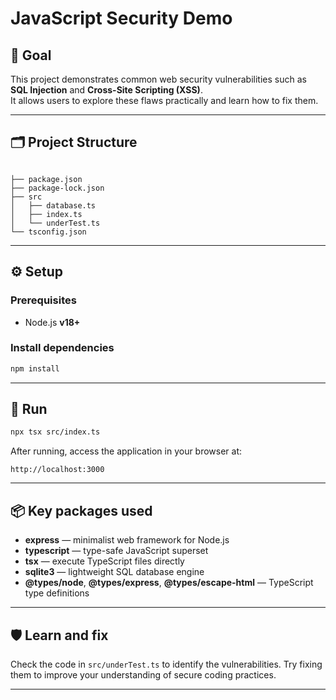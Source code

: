# JavaScript Security Demo

## 🎯 Goal

This project demonstrates common web security vulnerabilities such as **SQL Injection** and **Cross-Site Scripting (XSS)**.  
It allows users to explore these flaws practically and learn how to fix them.

---

## 🗂️ Project Structure

```

├── package.json
├── package-lock.json
├── src
│   ├── database.ts
│   ├── index.ts
│   └── underTest.ts
└── tsconfig.json

````

---

## ⚙️ Setup

### Prerequisites

- Node.js **v18+**

### Install dependencies

```bash
npm install
````

---

## 🚀 Run

```bash
npx tsx src/index.ts
```

After running, access the application in your browser at:
```
http://localhost:3000
```

---

## 📦 Key packages used

* **express** — minimalist web framework for Node.js
* **typescript** — type-safe JavaScript superset
* **tsx** — execute TypeScript files directly
* **sqlite3** — lightweight SQL database engine
* **@types/node**, **@types/express**, **@types/escape-html** — TypeScript type definitions

---

## 🛡️ Learn and fix

Check the code in `src/underTest.ts` to identify the vulnerabilities.
Try fixing them to improve your understanding of secure coding practices.

---
